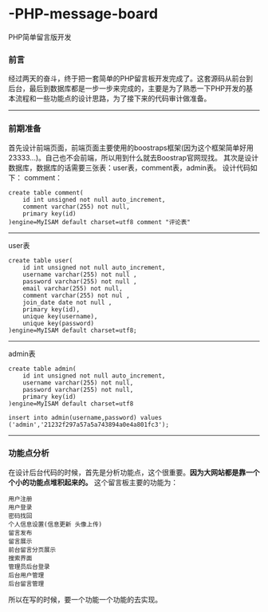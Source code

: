 # -PHP-message-board
PHP简单留言版开发
### 前言
经过两天的奋斗，终于把一套简单的PHP留言板开发完成了。这套源码从前台到后台，最后到数据库都是一步一步来完成的，主要是为了熟悉一下PHP开发的基本流程和一些功能点的设计思路，为了接下来的代码审计做准备。

* * *
### 前期准备
首先设计前端页面，前端页面主要使用的boostraps框架(因为这个框架简单好用23333...)。自己也不会前端，所以用到什么就去Boostrap官网现找。
其次是设计数据库，数据库的话需要三张表：user表，comment表，admin表。
设计代码如下：
comment：
```
create table comment(
    id int unsigned not null auto_increment,
    comment varchar(255) not null,
    primary key(id)
)engine=MyISAM default charset=utf8 comment "评论表"
```

* * *
user表
```
create table user(
    id int unsigned not null auto_increment,
    username varchar(255) not null ,
    password varchar(255) not null ,
    email varchar(255) not null,
    comment varchar(255) not nul ,
    join_date date not null ,
    primary key(id),
    unique key(username),
    unique key(password)
)engine=MyISAM default charset=utf8;
```

* * *
admin表
```
create table admin(
    id int unsigned not null auto_increment,
    username varchar(255) not null,
    password varchar(255) not null,
    primary key(id)
)engine=MyISAM default charset=utf8

insert into admin(username,password) values ('admin','21232f297a57a5a743894a0e4a801fc3');
```

* * *
### 功能点分析
在设计后台代码的时候，首先是分析功能点，这个很重要。**因为大网站都是靠一个个小的功能点堆积起来的。**
这个留言板主要的功能为：
```
用户注册
用户登录
密码找回
个人信息设置(信息更新 头像上传)
留言发布
留言展示
前台留言分页展示
搜索界面
管理员后台登录
后台用户管理
后台留言管理
```
所以在写的时候，要一个功能一个功能的去实现。
